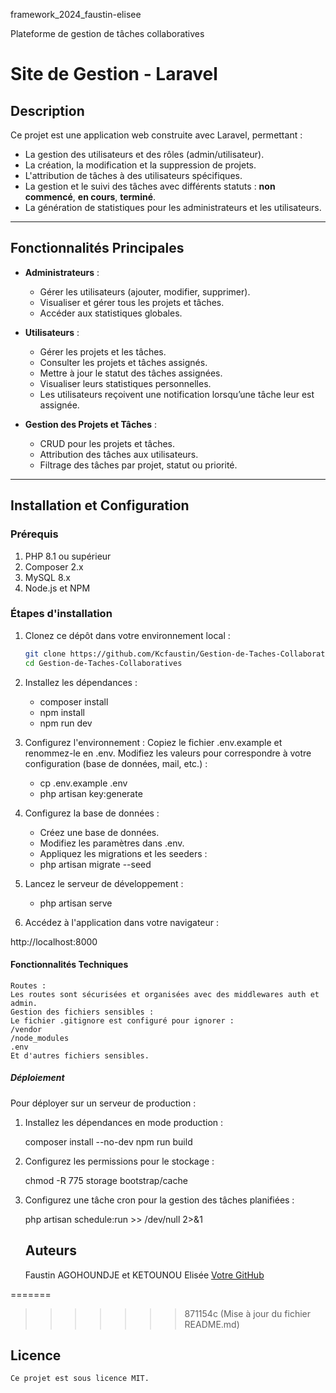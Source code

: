 framework_2024_faustin-elisee

Plateforme de gestion de tâches collaboratives

# Site de Gestion - Laravel

## Description
Ce projet est une application web construite avec Laravel, permettant :  
- La gestion des utilisateurs et des rôles (admin/utilisateur).  
- La création, la modification et la suppression de projets.  
- L'attribution de tâches à des utilisateurs spécifiques.  
- La gestion et le suivi des tâches avec différents statuts : **non commencé**, **en cours**, **terminé**.  
- La génération de statistiques pour les administrateurs et les utilisateurs.  

---

## Fonctionnalités Principales
- **Administrateurs** :  
  - Gérer les utilisateurs (ajouter, modifier, supprimer).  
  - Visualiser et gérer tous les projets et tâches.  
  - Accéder aux statistiques globales.  

- **Utilisateurs** :  
  - Gérer les projets et les tâches.
  - Consulter les projets et tâches assignés.
  - Mettre à jour le statut des tâches assignées.  
  - Visualiser leurs statistiques personnelles. 
  - Les utilisateurs reçoivent une notification lorsqu’une tâche leur est assignée. 

- **Gestion des Projets et Tâches** :  
  - CRUD pour les projets et tâches.  
  - Attribution des tâches aux utilisateurs.  
  - Filtrage des tâches par projet, statut ou priorité.  

---

## Installation et Configuration

### Prérequis
1. PHP 8.1 ou supérieur  
2. Composer 2.x  
3. MySQL 8.x  
4. Node.js et NPM  

### Étapes d'installation
1. Clonez ce dépôt dans votre environnement local :  
   ```bash
   git clone https://github.com/Kcfaustin/Gestion-de-Taches-Collaboratives.git
   cd Gestion-de-Taches-Collaboratives

2. Installez les dépendances :

    - composer install
    - npm install
    - npm run dev

3. Configurez l'environnement :
    Copiez le fichier .env.example et renommez-le en .env.
    Modifiez les valeurs pour correspondre à votre configuration (base de données, mail, etc.) :

    - cp .env.example .env
    - php artisan key:generate

4. Configurez la base de données :

    - Créez une base de données.
    - Modifiez les paramètres dans .env.
    - Appliquez les migrations et les seeders :
    - php artisan migrate --seed

5. Lancez le serveur de développement :

    - php artisan serve

6. Accédez à l'application dans votre navigateur :

http://localhost:8000

#### Fonctionnalités Techniques
    Routes :
    Les routes sont sécurisées et organisées avec des middlewares auth et admin.
    Gestion des fichiers sensibles :
    Le fichier .gitignore est configuré pour ignorer :
    /vendor
    /node_modules
    .env
    Et d'autres fichiers sensibles.

##### Déploiement

Pour déployer sur un serveur de production :

1. Installez les dépendances en mode production :

    composer install --no-dev
    npm run build

2. Configurez les permissions pour le stockage :

    chmod -R 775 storage bootstrap/cache

3. Configurez une tâche cron pour la gestion des tâches planifiées :

    php artisan schedule:run >> /dev/null 2>&1

   ## Auteurs

    Faustin AGOHOUNDJE et KETOUNOU Elisée
    [Votre GitHub](https://github.com/Kcfaustin)
    
=======

>>>>>>> 871154c (Mise à jour du fichier README.md)
   ## Licence
    Ce projet est sous licence MIT.
